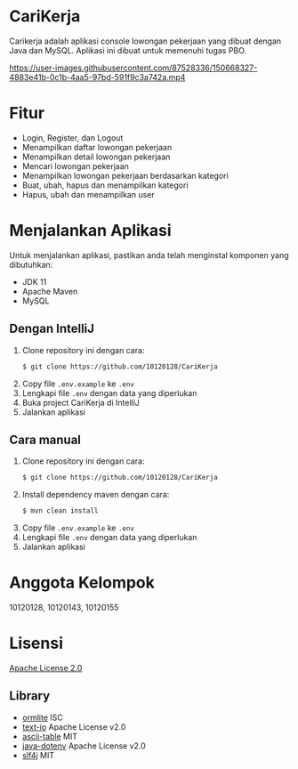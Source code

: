# CariKerja
Carikerja adalah aplikasi console lowongan pekerjaan yang dibuat dengan Java dan MySQL. Aplikasi ini dibuat untuk memenuhi tugas PBO.


https://user-images.githubusercontent.com/87528336/150668327-4883e41b-0c1b-4aa5-97bd-591f9c3a742a.mp4

# Fitur
- Login, Register, dan Logout
- Menampilkan daftar lowongan pekerjaan
- Menampilkan detail lowongan pekerjaan
- Mencari lowongan pekerjaan
- Menampilkan lowongan pekerjaan berdasarkan kategori
- Buat, ubah, hapus dan menampilkan kategori
- Hapus, ubah dan menampilkan user

# Menjalankan Aplikasi
Untuk menjalankan aplikasi, pastikan anda telah menginstal komponen yang dibutuhkan:
- JDK 11
- Apache Maven
- MySQL

## Dengan IntelliJ
1. Clone repository ini dengan cara:
    ```bash
    $ git clone https://github.com/10120128/CariKerja
   ```
2. Copy file `.env.example` ke `.env`
3. Lengkapi file `.env` dengan data yang diperlukan
4. Buka project CariKerja di IntelliJ
5. Jalankan aplikasi

## Cara manual
1. Clone repository ini dengan cara:
    ```bash
    $ git clone https://github.com/10120128/CariKerja 
    ```
2. Install dependency maven dengan cara:
    ```bash
    $ mvn clean install
    ```
3. Copy file `.env.example` ke `.env`
4. Lengkapi file `.env` dengan data yang diperlukan
5. Jalankan aplikasi

# Anggota Kelompok
10120128, 10120143, 10120155

# Lisensi
[Apache License 2.0](LICENSE)
## Library
- [ormlite](https://ormlite.com/) ISC
- [text-io](https://github.com/beryx/text-io) Apache License v2.0
- [ascii-table](https://github.com/freva/ascii-table) MIT
- [java-dotenv](https://github.com/cdimascio/dotenv-java) Apache License v2.0
- [slf4j](https://www.slf4j.org/) MIT